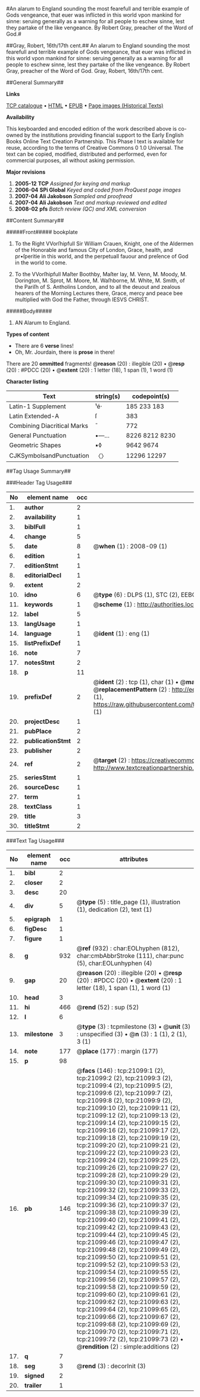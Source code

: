 #An alarum to England sounding the most fearefull and terrible example of Gods vengeance, that euer was inflicted in this world vpon mankind for sinne: seruing generally as a warning for all people to eschew sinne, lest they partake of the like vengeance. By Robert Gray, preacher of the Word of God.#

##Gray, Robert, 16th/17th cent.##
An alarum to England sounding the most fearefull and terrible example of Gods vengeance, that euer was inflicted in this world vpon mankind for sinne: seruing generally as a warning for all people to eschew sinne, lest they partake of the like vengeance. By Robert Gray, preacher of the Word of God.
Gray, Robert, 16th/17th cent.

##General Summary##

**Links**

[TCP catalogue](http://www.ota.ox.ac.uk/tcp/)  • 
[HTML](http://tei.it.ox.ac.uk/tcp/Texts-HTML/free/A02/A02058.html)  • 
[EPUB](http://tei.it.ox.ac.uk/tcp/Texts-EPUB/free/A02/A02058.epub) • 
[Page images (Historical Texts)](https://data.historicaltexts.jisc.ac.uk/view?pubId=eebo-99855599e&pageId=eebo-99855599e-21099-1)

**Availability**

This keyboarded and encoded edition of the
	       work described above is co-owned by the institutions
	       providing financial support to the Early English Books
	       Online Text Creation Partnership. This Phase I text is
	       available for reuse, according to the terms of Creative
	       Commons 0 1.0 Universal. The text can be copied,
	       modified, distributed and performed, even for
	       commercial purposes, all without asking permission.

**Major revisions**

1. __2005-12__ __TCP__ *Assigned for keying and markup*
1. __2006-04__ __SPi Global__ *Keyed and coded from ProQuest page images*
1. __2007-04__ __Ali Jakobson__ *Sampled and proofread*
1. __2007-04__ __Ali Jakobson__ *Text and markup reviewed and edited*
1. __2008-02__ __pfs__ *Batch review (QC) and XML conversion*

##Content Summary##

#####Front#####
bookplate
1. To the Right VVorſhipfull Sir William Crauen, Knight, one of the Aldermen of the Honorable and famous City of London, Grace, health, and pr•ſperitie in this world, and the perpetuall fauour and preſence of God in the world to come.

1. To the VVorſhipfull Maſter Boothby, Maſter Iay, M. Venn, M. Moody, M. Dorington, M. Sprot, M. Moore, M. Waſhborne, M. White, M. Smith, of the Pariſh of S. Antholins London, and to all the deuout and zealous hearers of the Morning Lectures there, Grace, mercy and peace bee multiplied with God the Father, through IESVS CHRIST.

#####Body#####

1. AN Alarum to England.

**Types of content**

  * There are 6 **verse** lines!
  * Oh, Mr. Jourdain, there is **prose** in there!

There are 20 **ommitted** fragments! 
 @__reason__ (20) : illegible (20)  •  @__resp__ (20) : #PDCC (20)  •  @__extent__ (20) : 1 letter (18), 1 span (1), 1 word (1)

**Character listing**


|Text|string(s)|codepoint(s)|
|---|---|---|
|Latin-1 Supplement|¹é·|185 233 183|
|Latin Extended-A|ſ|383|
|Combining             Diacritical Marks|̄|772|
|General Punctuation|•—…|8226 8212 8230|
|Geometric Shapes|▪◊|9642 9674|
|CJKSymbolsandPunctuation|〈〉|12296 12297|

##Tag Usage Summary##

###Header Tag Usage###

|No|element name|occ|attributes|
|---|---|---|---|
|1.|__author__|2||
|2.|__availability__|1||
|3.|__biblFull__|1||
|4.|__change__|5||
|5.|__date__|8| @__when__ (1) : 2008-09 (1)|
|6.|__edition__|1||
|7.|__editionStmt__|1||
|8.|__editorialDecl__|1||
|9.|__extent__|2||
|10.|__idno__|6| @__type__ (6) : DLPS (1), STC (2), EEBO-CITATION (1), PROQUEST (1), VID (1)|
|11.|__keywords__|1| @__scheme__ (1) : http://authorities.loc.gov/ (1)|
|12.|__label__|5||
|13.|__langUsage__|1||
|14.|__language__|1| @__ident__ (1) : eng (1)|
|15.|__listPrefixDef__|1||
|16.|__note__|7||
|17.|__notesStmt__|2||
|18.|__p__|11||
|19.|__prefixDef__|2| @__ident__ (2) : tcp (1), char (1)  •  @__matchPattern__ (2) : ([0-9\-]+):([0-9IVX]+) (1), (.+) (1)  •  @__replacementPattern__ (2) : http://eebo.chadwyck.com/downloadtiff?vid=$1&page=$2 (1), https://raw.githubusercontent.com/textcreationpartnership/Texts/master/tcpchars.xml#$1 (1)|
|20.|__projectDesc__|1||
|21.|__pubPlace__|2||
|22.|__publicationStmt__|2||
|23.|__publisher__|2||
|24.|__ref__|2| @__target__ (2) : https://creativecommons.org/publicdomain/zero/1.0/ (1), http://www.textcreationpartnership.org/docs/. (1)|
|25.|__seriesStmt__|1||
|26.|__sourceDesc__|1||
|27.|__term__|1||
|28.|__textClass__|1||
|29.|__title__|3||
|30.|__titleStmt__|2||


###Text Tag Usage###

|No|element name|occ|attributes|
|---|---|---|---|
|1.|__bibl__|2||
|2.|__closer__|2||
|3.|__desc__|20||
|4.|__div__|5| @__type__ (5) : title_page (1), illustration (1), dedication (2), text (1)|
|5.|__epigraph__|1||
|6.|__figDesc__|1||
|7.|__figure__|1||
|8.|__g__|932| @__ref__ (932) : char:EOLhyphen (812), char:cmbAbbrStroke (111), char:punc (5), char:EOLunhyphen (4)|
|9.|__gap__|20| @__reason__ (20) : illegible (20)  •  @__resp__ (20) : #PDCC (20)  •  @__extent__ (20) : 1 letter (18), 1 span (1), 1 word (1)|
|10.|__head__|3||
|11.|__hi__|466| @__rend__ (52) : sup (52)|
|12.|__l__|6||
|13.|__milestone__|3| @__type__ (3) : tcpmilestone (3)  •  @__unit__ (3) : unspecified (3)  •  @__n__ (3) : 1 (1), 2 (1), 3 (1)|
|14.|__note__|177| @__place__ (177) : margin (177)|
|15.|__p__|98||
|16.|__pb__|146| @__facs__ (146) : tcp:21099:1 (2), tcp:21099:2 (2), tcp:21099:3 (2), tcp:21099:4 (2), tcp:21099:5 (2), tcp:21099:6 (2), tcp:21099:7 (2), tcp:21099:8 (2), tcp:21099:9 (2), tcp:21099:10 (2), tcp:21099:11 (2), tcp:21099:12 (2), tcp:21099:13 (2), tcp:21099:14 (2), tcp:21099:15 (2), tcp:21099:16 (2), tcp:21099:17 (2), tcp:21099:18 (2), tcp:21099:19 (2), tcp:21099:20 (2), tcp:21099:21 (2), tcp:21099:22 (2), tcp:21099:23 (2), tcp:21099:24 (2), tcp:21099:25 (2), tcp:21099:26 (2), tcp:21099:27 (2), tcp:21099:28 (2), tcp:21099:29 (2), tcp:21099:30 (2), tcp:21099:31 (2), tcp:21099:32 (2), tcp:21099:33 (2), tcp:21099:34 (2), tcp:21099:35 (2), tcp:21099:36 (2), tcp:21099:37 (2), tcp:21099:38 (2), tcp:21099:39 (2), tcp:21099:40 (2), tcp:21099:41 (2), tcp:21099:42 (2), tcp:21099:43 (2), tcp:21099:44 (2), tcp:21099:45 (2), tcp:21099:46 (2), tcp:21099:47 (2), tcp:21099:48 (2), tcp:21099:49 (2), tcp:21099:50 (2), tcp:21099:51 (2), tcp:21099:52 (2), tcp:21099:53 (2), tcp:21099:54 (2), tcp:21099:55 (2), tcp:21099:56 (2), tcp:21099:57 (2), tcp:21099:58 (2), tcp:21099:59 (2), tcp:21099:60 (2), tcp:21099:61 (2), tcp:21099:62 (2), tcp:21099:63 (2), tcp:21099:64 (2), tcp:21099:65 (2), tcp:21099:66 (2), tcp:21099:67 (2), tcp:21099:68 (2), tcp:21099:69 (2), tcp:21099:70 (2), tcp:21099:71 (2), tcp:21099:72 (2), tcp:21099:73 (2)  •  @__rendition__ (2) : simple:additions (2)|
|17.|__q__|7||
|18.|__seg__|3| @__rend__ (3) : decorInit (3)|
|19.|__signed__|2||
|20.|__trailer__|1||
